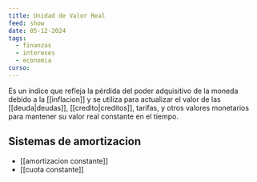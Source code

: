 ```yaml
---
title: Unidad de Valor Real
feed: show
date: 05-12-2024
tags:
  - finanzas
  - intereses
  - economia
curso:
---
```

Es un índice que refleja la pérdida del poder adquisitivo de la moneda debido a la [[inflacion]] y se utiliza para actualizar el valor de las [[deuda|deudas]], [[credito|creditos]], tarifas, y otros valores monetarios para mantener su valor real constante en el tiempo.

## Sistemas de amortizacion
- [[amortizacion constante]]
- [[cuota constante]]
